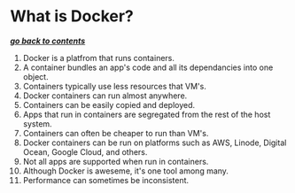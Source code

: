 # What is Docker?

[***go back to contents***](01-contents.md)

1. Docker is a platfrom that runs containers.
1. A container bundles an app's code and all its dependancies into one object.
1. Containers typically use less resources that VM's.
1. Docker containers can run almost anywhere.
1. Containers can be easily copied and deployed.
1. Apps that run in containers are segregated from the rest of the host system.
1. Containers can often be cheaper to run than VM's.
1. Docker containers can be run on platforms such as AWS, Linode, Digital
   Ocean, Google Cloud, and others.
1. Not all apps are supported when run in containers.
1. Although Docker is aweseme, it's one tool among many.
1. Performance can sometimes be inconsistent.
